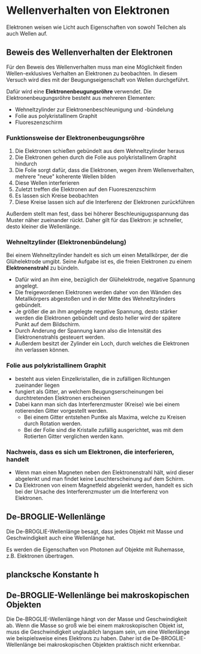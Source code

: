 # Wellenverhalten von Elektronen

Elektronen weisen wie Licht auch Eigenschaften von sowohl Teilchen als auch Wellen auf.

## Beweis des Wellenverhalten der Elektronen

Für den Beweis des Wellenverhalten muss man eine Möglichkeit finden Wellen-exklusives Verhalten an Elektronen zu beobachten. In diesem Versuch wird dies mit der Beugungseigenschaft von Wellen durchgeführt.

Dafür wird eine **Elektronenbeugungsröhre** verwendet. Die Elektronenbeugungsröhre besteht aus mehreren Elementen:

- Wehneltzylinder zur Elektronenbeschleunigung und -bündelung
- Folie aus polykristallinem Graphit
- Fluoreszenzschirm

### Funktionsweise der Elektronenbeugungsröhre

1. Die Elektronen schießen gebündelt aus dem Wehneltzylinder heraus
2. Die Elektronen gehen durch die Folie aus polykristallinem Graphit hindurch
3. Die Folie sorgt dafür, dass die Elektronen, wegen ihrem Wellenverhalten, mehrere "neue" koherente Wellen bilden
4. Diese Wellen interferieren
5. Zuletzt treffen die Elektronen auf den Fluoreszenzschirm
6. Es lassen sich Kreise beobachten
7. Diese Kreise lassen sich auf die Interferenz der Elektronen zurückführen

Außerdem stellt man fest, dass bei höherer Beschleunigugsspannung das Muster näher zueinander rückt. Daher gilt für das Elektron: je schneller, desto kleiner die Wellenlänge.

### Wehneltzylinder (Elektronenbündelung)

Bei einem Wehneltzylinder handelt es sich um einen Metallkörper, der die Glühelektrode umgibt. Seine Aufgabe ist es, die freien Elektronen zu einem **Elektronenstrahl** zu bündeln.

- Dafür wird an ihm eine, bezüglich der Glühelektrode, negative Spannung angelegt.
- Die freigewordenen Elektronen werden daher von den Wänden des Metallkörpers abgestoßen und in der Mitte des Wehneltzylinders gebündelt.
- Je größer die an ihm angelegte negative Spannung, desto stärker werden die Elektronen gebündelt und desto heller wird der spätere Punkt auf dem Bildschirm.
- Durch Anderung der Spannung kann also die Intensität des Elektronenstrahls gesteuert werden.
- Außerdem besitzt der Zylinder ein Loch, durch welches die Elektronen ihn verlassen können.

### Folie aus polykristallinem Graphit

- besteht aus vielen Einzelkristallen, die in zufälligen Richtungen zueinander liegen
- fungiert als Gitter, an welchem Beugungserscheinungen bei durchtretenden Elektronen erscheinen
- Dabei kann man sich das Interferenzmuster (Kreise) wie bei einem rotierenden Gitter vorgestellt werden.
  - Bei einem Gitter entstehen Puntke als Maxima, welche zu Kreisen durch Rotation werden.
  - Bei der Folie sind die Kristalle zufällig ausgerichtet, was mit dem Rotierten Gitter verglichen werden kann.

### Nachweis, dass es sich um Elektronen, die interferieren, handelt

- Wenn man einen Magneten neben den Elektronenstrahl hält, wird dieser abgelenkt und man findet keine Leuchterscheinung auf dem Schirm.
- Da Elektronen von einem Magnetfeld abgelenkt werden, handelt es sich bei der Ursache des Interferenzmuster um die Interferenz von Elektronen.

## De-BROGLIE-Wellenlänge

Die De-BROGLIE-Wellenlänge besagt, dass jedes Objekt mit Masse und Geschwindigkeit auch eine Wellenlänge hat.

Es werden die Eigenschaften von Photonen auf Objekte mit Ruhemasse, z.B. Elektronen übertragen.

## plancksche Konstante h

## De-BROGLIE-Wellenlänge bei makroskopischen Objekten

Die De-BROGLIE-Wellenlänge hängt von der Masse und Geschwindigkeit ab. Wenn die Masse so groß wie bei einem makroskopischen Objekt ist, muss die Geschwindigkeit unglaublich langsam sein, um eine Wellenlänge wie beispielsweise eines Elektrons zu haben. Daher ist die De-BROGLIE-Wellenlänge bei makroskopischen Objekten praktisch nicht erkennbar.
